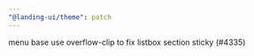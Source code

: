 ```yaml
---
"@landing-ui/theme": patch
---
```


menu base use overflow-clip to fix listbox section sticky (#4335)
